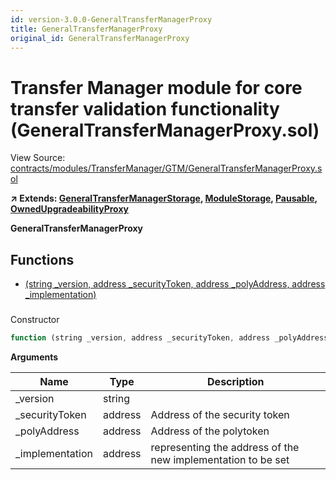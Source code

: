```yaml
---
id: version-3.0.0-GeneralTransferManagerProxy
title: GeneralTransferManagerProxy
original_id: GeneralTransferManagerProxy
---
```


# Transfer Manager module for core transfer validation functionality (GeneralTransferManagerProxy.sol)

View Source: [contracts/modules/TransferManager/GTM/GeneralTransferManagerProxy.sol](../../contracts/modules/TransferManager/GTM/GeneralTransferManagerProxy.sol)

**↗ Extends: [GeneralTransferManagerStorage](GeneralTransferManagerStorage.md), [ModuleStorage](ModuleStorage.md), [Pausable](Pausable.md), [OwnedUpgradeabilityProxy](OwnedUpgradeabilityProxy.md)**

**GeneralTransferManagerProxy**

## Functions

- [(string _version, address _securityToken, address _polyAddress, address _implementation)](#)

### 

Constructor

```js
function (string _version, address _securityToken, address _polyAddress, address _implementation) public nonpayable ModuleStorage 
```

**Arguments**

| Name        | Type           | Description  |
| ------------- |------------- | -----|
| _version | string |  | 
| _securityToken | address | Address of the security token | 
| _polyAddress | address | Address of the polytoken | 
| _implementation | address | representing the address of the new implementation to be set | 

